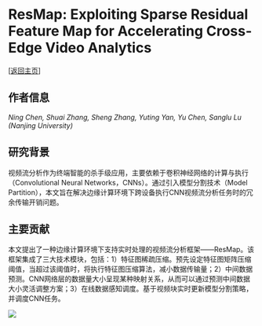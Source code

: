 # ResMap: Exploiting Sparse Residual Feature Map for Accelerating Cross-Edge Video Analytics

\[[返回主页](../../README.md)\]

## 作者信息
*Ning Chen, Shuai Zhang, Sheng Zhang, Yuting Yan, Yu Chen, Sanglu Lu (Nanjing University)*

## 研究背景
视频流分析作为终端智能的杀手级应用，主要依赖于卷积神经网络的计算与执行（Convolutional Neural Networks，CNNs）。通过引入模型分割技术（Model Partition），本文旨在解决边缘计算环境下跨设备执行CNN视频流分析任务时的冗余传输开销问题。

## 主要贡献
本文提出了一种边缘计算环境下支持实时处理的视频流分析框架——ResMap。该框架集成了三大技术模块，包括：1）特征图稀疏压缩。预先设定特征图矩阵压缩阈值，当超过该阈值时，将执行特征图压缩算法，减小数据传输量；2）中间数据预测。CNN网络层的数据量大小呈现某种映射关系，从而可以通过预测中间数据大小灵活调整方案；3）在线数据感知调度。基于视频块实时更新模型分割策略，并调度CNN任务。

![](../../figs/infocom23-resmap.png)